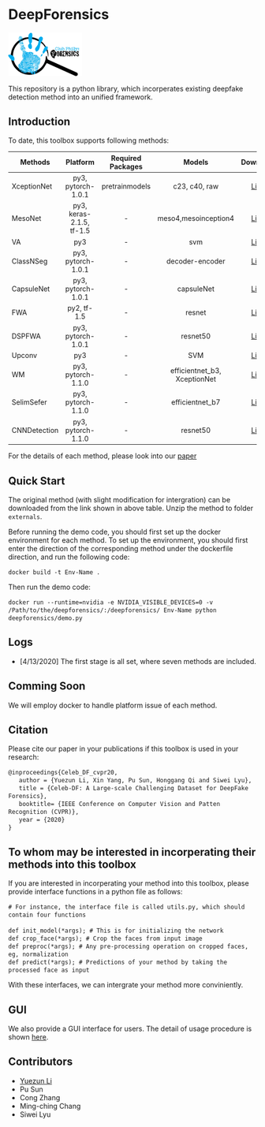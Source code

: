 # DeepForensics

<img src="assets/logo.jpg" alt="logo" width="150"/>

This repository is a python library, which incorperates existing deepfake detection method into an unified framework.

## Introduction
To date, this toolbox supports following methods:

| Methods     | Platform            | Required Packages | Models  | Download |
|----------   |:-------------:      |:------:            |:------: | :------:  |
| XceptionNet |  py3, pytorch-1.0.1 | pretrainmodels | c23, c40, raw | [Link](https://drive.google.com/open?id=1FjbSxvLR0YVao5ykLGIFj47FVe6eDTNh) |
| MesoNet     |  py3, keras-2.1.5, tf-1.5 |   -   | meso4,mesoinception4 | [Link](https://drive.google.com/open?id=13ChUtbxuqBS4-kRv8BkSKcb-8hDUi3bO) |  
| VA          |  py3                | - | svm | [Link](https://drive.google.com/open?id=1MI8YNJ9tnHD6551bxLDl0BngcQyFXxNB) |
| ClassNSeg   |  py3, pytorch-1.0.1 | - | decoder-encoder | [Link](https://drive.google.com/open?id=1wMpamO38F2tEYH2iNtUVv2yrt2b1osIG) |
| CapsuleNet  |  py3, pytorch-1.0.1 | - | capsuleNet | [Link](https://drive.google.com/open?id=13XLA8j_Y7XhW8a7opEh4vQvmr3QyOSmz) |
| FWA         |  py2, tf-1.5        | - | resnet | [Link](https://drive.google.com/open?id=1mMeVpNub67dNvSvjvwYbx047g1snGo1m) |
| DSPFWA     |  py3, pytorch-1.0.1 | - | resnet50 | [Link](https://drive.google.com/open?id=1IN7lkav8UbDacCWpO8Cio2ogAas7auvG) |
| Upconv      |  py3                | - | SVM | [Link](https://drive.google.com/open?id=10fR-tQbgy4byLj8GMQ9MJc6gaeZjCgSA) |
| WM          |  py3, pytorch-1.1.0 | - | efficientnet_b3, XceptionNet | [Link](https://drive.google.com/open?id=10fR-tQbgy4byLj8GMQ9MJc6gaeZjCgSA) |
| SelimSefer  |  py3, pytorch-1.1.0 | - | efficientnet_b7 | [Link](https://drive.google.com/open?id=10fR-tQbgy4byLj8GMQ9MJc6gaeZjCgSA) |
| CNNDetection|  py3, pytorch-1.1.0 | - | resnet50 | [Link](https://drive.google.com/open?id=10fR-tQbgy4byLj8GMQ9MJc6gaeZjCgSA) |



For the details of each method, please look into our [paper](https://arxiv.org/pdf/1909.12962.pdf.)

## Quick Start

The original method (with slight modification for intergration) can be downloaded from the link shown in above table. Unzip the method to folder `externals`.

Before running the demo code, you should first set up the docker environment for each method. To set up the environment, you should first enter the direction of the corresponding method under the dockerfile direction, and run the following code:

```
docker build -t Env-Name .
```


Then run the demo code:

```
docker run --runtime=nvidia -e NVIDIA_VISIBLE_DEVICES=0 -v /Path/to/the/deepforensics/:/deepforensics/ Env-Name python deepforensics/demo.py
```

## Logs
* [4/13/2020] The first stage is all set, where seven methods are included.

## Comming Soon
We will employ docker to handle platform issue of each method.

## Citation

Please cite our paper in your publications if this toolbox is used in your research:

```
@inproceedings{Celeb_DF_cvpr20,
   author = {Yuezun Li, Xin Yang, Pu Sun, Honggang Qi and Siwei Lyu},
   title = {Celeb-DF: A Large-scale Challenging Dataset for DeepFake Forensics},
   booktitle= {IEEE Conference on Computer Vision and Patten Recognition (CVPR)},
   year = {2020}
}
```

## To whom may be interested in incorperating their methods into this toolbox

If you are interested in incorperating your method into this toolbox, please provide interface functions in a python file as follows:

````
# For instance, the interface file is called utils.py, which should contain four functions

def init_model(*args); # This is for initializing the network
def crop_face(*args); # Crop the faces from input image
def preproc(*args); # Any pre-processing operation on cropped faces, eg, normalization
def predict(*args); # Predictions of your method by taking the processed face as input
````
With these interfaces, we can intergrate your method more conviniently.

## GUI
We also provide a GUI interface for users. The detail of usage procedure is shown [here]().

## Contributors
* [Yuezun Li](https://www.albany.edu/~yl149995/)
* Pu Sun
* Cong Zhang
* Ming-ching Chang
* Siwei Lyu
